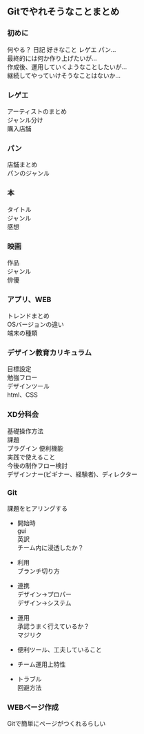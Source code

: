 ## Gitでやれそうなことまとめ

### 初めに
何やる？ 日記 好きなこと レゲエ パン...  
最終的には何か作り上げたいが...  
作成後、運用していくようなことしたいが...  
継続してやっていけそうなことはないか...

### レゲエ
アーティストのまとめ  
ジャンル分け  
購入店舗

### パン
店舗まとめ  
パンのジャンル  

### 本
タイトル  
ジャンル  
感想

### 映画
作品  
ジャンル  
俳優

### アプリ、WEB
トレンドまとめ  
OSバージョンの違い  
端末の種類

### デザイン教育カリキュラム
目標設定  
勉強フロー  
デザインツール  
html、CSS

### XD分科会
基礎操作方法  
課題  
プラグイン 便利機能  
実践で使えること  
今後の制作フロー検討  
デザインナー(ビギナー、経験者)、ディレクター

### Git
課題をヒアリングする  

* 開始時  
  gui  
  英訳  
  チーム内に浸透したか？

* 利用  
ブランチ切り方

* 連携  
デザイン→プロパー  
デザイン→システム

* 運用  
承認うまく行えているか？  
マジリク

* 便利ツール、工夫していること

* チーム運用上特性

* トラブル  
回避方法

### WEBページ作成
Gitで簡単にページがつくれるらしい
